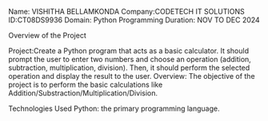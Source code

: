 
Name: VISHITHA BELLAMKONDA
Company:CODETECH IT SOLUTIONS
ID:CT08DS9936
Domain: Python Programming
Duration: NOV TO DEC 2024


Overview of the Project

Project:Create a Python program that acts as a basic calculator. It should prompt the user to
enter two numbers and choose an operation (addition, subtraction, multiplication,
division). Then, it should perform the selected operation and display the result to the
user.
Overview:
The objective of the project is to perform the basic calculations like Addition/Substraction/Multiplication/Division.

Technologies Used
Python: the primary programming language.
